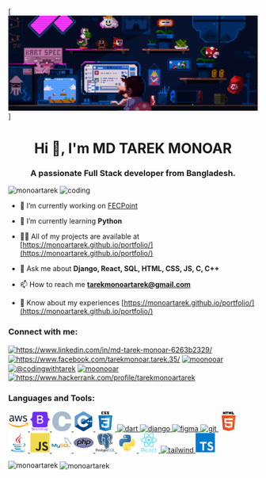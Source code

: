 [![MasterHead](https://raw.githubusercontent.com/mhardik003/mhardik003/main/gifs/mario.gif)]

<h1 align="center">Hi 👋, I'm MD TAREK MONOAR</h1>
<h3 align="center">A passionate Full Stack developer from Bangladesh.</h3>
<img align = "right" alt="coding" width="400" src="https://media4.giphy.com/media/v1.Y2lkPTc5MGI3NjExOHNydzhwZWxpYm80OGt1c2dqYXByaW4wN2M3ODBrMGtkc2Z0Mm03OSZlcD12MV9pbnRlcm5hbF9naWZfYnlfaWQmY3Q9Zw/25Itcrcuwkyq3ohubJ/giphy.gif">

<p align="left"> <img src="https://komarev.com/ghpvc/?username=monoartarek&label=Profile%20views&color=0e75b6&style=flat" alt="monoartarek" /> </p>

- 🔭 I’m currently working on [FECPoint](FECPoint)

- 🌱 I’m currently learning **Python**

- 👨‍💻 All of my projects are available at [https://monoartarek.github.io/portfolio/](https://monoartarek.github.io/portfolio/)

- 💬 Ask me about **Django, React, SQL, HTML, CSS, JS, C, C++**

- 📫 How to reach me **tarekmonoartarek@gmail.com**

- 📄 Know about my experiences [https://monoartarek.github.io/portfolio/](https://monoartarek.github.io/portfolio/)

<h3 align="left">Connect with me:</h3>
<p align="left">
<a href="https://linkedin.com/in/https://www.linkedin.com/in/md-tarek-monoar-6263b2329/" target="blank"><img align="center" src="https://raw.githubusercontent.com/rahuldkjain/github-profile-readme-generator/master/src/images/icons/Social/linked-in-alt.svg" alt="https://www.linkedin.com/in/md-tarek-monoar-6263b2329/" height="30" width="40" /></a>
<a href="https://fb.com/https://www.facebook.com/tarekmonoar.tarek.35/" target="blank"><img align="center" src="https://raw.githubusercontent.com/rahuldkjain/github-profile-readme-generator/master/src/images/icons/Social/facebook.svg" alt="https://www.facebook.com/tarekmonoar.tarek.35/" height="30" width="40" /></a>
<a href="https://instagram.com/moonooar" target="blank"><img align="center" src="https://raw.githubusercontent.com/rahuldkjain/github-profile-readme-generator/master/src/images/icons/Social/instagram.svg" alt="moonooar" height="30" width="40" /></a>
<a href="https://www.youtube.com/c/@codingwithtarek" target="blank"><img align="center" src="https://raw.githubusercontent.com/rahuldkjain/github-profile-readme-generator/master/src/images/icons/Social/youtube.svg" alt="@codingwithtarek" height="30" width="40" /></a>
<a href="https://codeforces.com/profile/moonooar" target="blank"><img align="center" src="https://raw.githubusercontent.com/rahuldkjain/github-profile-readme-generator/master/src/images/icons/Social/codeforces.svg" alt="moonooar" height="30" width="40" /></a>
<a href="https://www.hackerearth.com/https://www.hackerrank.com/profile/tarekmonoartarek" target="blank"><img align="center" src="https://raw.githubusercontent.com/rahuldkjain/github-profile-readme-generator/master/src/images/icons/Social/hackerearth.svg" alt="https://www.hackerrank.com/profile/tarekmonoartarek" height="30" width="40" /></a>
</p>

<h3 align="left">Languages and Tools:</h3>
<p align="left"> <a href="https://aws.amazon.com" target="_blank" rel="noreferrer"> <img src="https://raw.githubusercontent.com/devicons/devicon/master/icons/amazonwebservices/amazonwebservices-original-wordmark.svg" alt="aws" width="40" height="40"/> </a> <a href="https://getbootstrap.com" target="_blank" rel="noreferrer"> <img src="https://raw.githubusercontent.com/devicons/devicon/master/icons/bootstrap/bootstrap-plain-wordmark.svg" alt="bootstrap" width="40" height="40"/> </a> <a href="https://www.cprogramming.com/" target="_blank" rel="noreferrer"> <img src="https://raw.githubusercontent.com/devicons/devicon/master/icons/c/c-original.svg" alt="c" width="40" height="40"/> </a> <a href="https://www.w3schools.com/cpp/" target="_blank" rel="noreferrer"> <img src="https://raw.githubusercontent.com/devicons/devicon/master/icons/cplusplus/cplusplus-original.svg" alt="cplusplus" width="40" height="40"/> </a> <a href="https://www.w3schools.com/css/" target="_blank" rel="noreferrer"> <img src="https://raw.githubusercontent.com/devicons/devicon/master/icons/css3/css3-original-wordmark.svg" alt="css3" width="40" height="40"/> </a> <a href="https://dart.dev" target="_blank" rel="noreferrer"> <img src="https://www.vectorlogo.zone/logos/dartlang/dartlang-icon.svg" alt="dart" width="40" height="40"/> </a> <a href="https://www.djangoproject.com/" target="_blank" rel="noreferrer"> <img src="https://cdn.worldvectorlogo.com/logos/django.svg" alt="django" width="40" height="40"/> </a> <a href="https://www.figma.com/" target="_blank" rel="noreferrer"> <img src="https://www.vectorlogo.zone/logos/figma/figma-icon.svg" alt="figma" width="40" height="40"/> </a> <a href="https://git-scm.com/" target="_blank" rel="noreferrer"> <img src="https://www.vectorlogo.zone/logos/git-scm/git-scm-icon.svg" alt="git" width="40" height="40"/> </a> <a href="https://www.w3.org/html/" target="_blank" rel="noreferrer"> <img src="https://raw.githubusercontent.com/devicons/devicon/master/icons/html5/html5-original-wordmark.svg" alt="html5" width="40" height="40"/> </a> <a href="https://www.java.com" target="_blank" rel="noreferrer"> <img src="https://raw.githubusercontent.com/devicons/devicon/master/icons/java/java-original.svg" alt="java" width="40" height="40"/> </a> <a href="https://developer.mozilla.org/en-US/docs/Web/JavaScript" target="_blank" rel="noreferrer"> <img src="https://raw.githubusercontent.com/devicons/devicon/master/icons/javascript/javascript-original.svg" alt="javascript" width="40" height="40"/> </a> <a href="https://www.mysql.com/" target="_blank" rel="noreferrer"> <img src="https://raw.githubusercontent.com/devicons/devicon/master/icons/mysql/mysql-original-wordmark.svg" alt="mysql" width="40" height="40"/> </a> <a href="https://www.php.net" target="_blank" rel="noreferrer"> <img src="https://raw.githubusercontent.com/devicons/devicon/master/icons/php/php-original.svg" alt="php" width="40" height="40"/> </a> <a href="https://www.postgresql.org" target="_blank" rel="noreferrer"> <img src="https://raw.githubusercontent.com/devicons/devicon/master/icons/postgresql/postgresql-original-wordmark.svg" alt="postgresql" width="40" height="40"/> </a> <a href="https://www.python.org" target="_blank" rel="noreferrer"> <img src="https://raw.githubusercontent.com/devicons/devicon/master/icons/python/python-original.svg" alt="python" width="40" height="40"/> </a> <a href="https://reactjs.org/" target="_blank" rel="noreferrer"> <img src="https://raw.githubusercontent.com/devicons/devicon/master/icons/react/react-original-wordmark.svg" alt="react" width="40" height="40"/> </a> <a href="https://tailwindcss.com/" target="_blank" rel="noreferrer"> <img src="https://www.vectorlogo.zone/logos/tailwindcss/tailwindcss-icon.svg" alt="tailwind" width="40" height="40"/> </a> <a href="https://www.typescriptlang.org/" target="_blank" rel="noreferrer"> <img src="https://raw.githubusercontent.com/devicons/devicon/master/icons/typescript/typescript-original.svg" alt="typescript" width="40" height="40"/> </a> </p>

<p><img align="left" src="https://github-readme-stats.vercel.app/api/top-langs?username=monoartarek&show_icons=true&locale=en&layout=compact" alt="monoartarek" /></p>

<p>&nbsp;<img align="center" src="https://github-readme-stats.vercel.app/api?username=monoartarek&show_icons=true&locale=en" alt="monoartarek" /></p>
